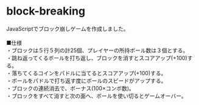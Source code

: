 # block-breaking
JavaScriptでブロック崩しゲームを作成しました。
<br><br>
■仕様<br>
・ブロックは５行５列の計25個、プレイヤーの所持ボール数は３個とする。<br>
・跳ね返ってくるボールを打ち返し、ブロックを消すとスコアアップ(+100)する。<br>
・落ちてくるコインをパドルに当てるとスコアアップ(+100)する。<br>
・ボールをパドルで打ち返す度にボールのスピードがアップする。<br>
・ブロックの連続消去で、ボーナス(100×コンボ数)。<br>
・ブロックをすべて消すと次の面へ、ボールを使い切るとゲームオーバー。<br>
